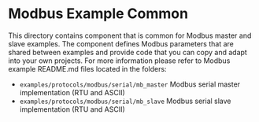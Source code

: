 # Modbus Example Common

This directory contains component that is common for Modbus master and slave examples. The component defines Modbus parameters that are shared between examples and provide code that you can copy and adapt into your own projects.
For more information please refer to Modbus example README.md files located in the folders:

* `examples/protocols/modbus/serial/mb_master` Modbus serial master implementation (RTU and ASCII)
* `examples/protocols/modbus/serial/mb_slave` Modbus serial slave implementation (RTU and ASCII)